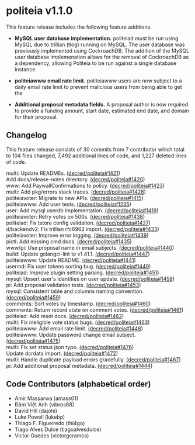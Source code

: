 politeia v1.1.0
====

This feature release includes the following feature additions.

- **MySQL user database implementation.**  politeiad must be run using MySQL
  due to trillian (tlog) running on MySQL.  The user database was previously
  implemented using CockroachDB.  The addition of the MySQL user database
  implemenation allows for the removal of CockroachDB as a dependency, allowing 
  Politeia to be run against a single database instance.

- **politeiawww email rate limit.**  politeiawww users are now subject to a
  daily email rate limit to prevent malicious users from being able to get the

- **Additional proposal metadata fields.** A proposal author is now required
  to provide a funding amount, start date, estimated end date, and domain
  for their proposal.

## Changelog

This feature release consists of 30 commits from 7 contributor which total to
104 files changed, 7,492 additional lines of code, and 1,227 deleted lines of
code.

multi: Update READMEs. [(decred/politeia#1421](https://github.com/decred/politeia/pull/1421))  
Add docs/release-notes directory. [(decred/politeia#1420](https://github.com/decred/politeia/pull/1420))  
www: Add PaywallConfirmations to policy. [(decred/politeia#1423](https://github.com/decred/politeia/pull/1423))  
multi: Add pkg/errors stack traces. [(decred/politeia#1428](https://github.com/decred/politeia/pull/1428))  
politeiavoter: Migrate to new APIs. [(decred/politeia#1415](https://github.com/decred/politeia/pull/1415))  
politeiawww: Add user tests. [(decred/politeia#1235](https://github.com/decred/politeia/pull/1235))  
user: Add mysql userdb implementation. [(decred/politeia#1419](https://github.com/decred/politeia/pull/1419))  
politeiavoter: Retry votes on 500s. [(decred/politeia#1438](https://github.com/decred/politeia/pull/1438))  
politeiad: Fix tstore config validation. [(decred/politeia#1427](https://github.com/decred/politeia/pull/1427))  
d/backendv2: Fix trillian rfc6962 import. [(decred/politeia#1433](https://github.com/decred/politeia/pull/1433))  
politeiavoter: Improve error logging. [(decred/politeia#1439](https://github.com/decred/politeia/pull/1439))   
pictl: Add missing cmd docs. [(decred/politeia#1435](https://github.com/decred/politeia/pull/1435))  
www/pi: Use proposal name in email subjects. [(decred/politeia#1440](https://github.com/decred/politeia/pull/1440))  
build: Update golangci-lint to v1.41.1. [(decred/politeia#1447](https://github.com/decred/politeia/pull/1447))  
politeiawww: Update README. [(decred/politeia#1441](https://github.com/decred/politeia/pull/1441))  
usermd: Fix user tokens sorting bug. [(decred/politeia#1449](https://github.com/decred/politeia/pull/1449))  
politeiad: Improve plugin setting parsing. [(decred/politeia#1451](https://github.com/decred/politeia/pull/1451))  
mysql: Upsert user's identities on user update. [(decred/politeia#1458](https://github.com/decred/politeia/pull/1458))  
pi: Add proposal validation tests. [(decred/politeia#1453](https://github.com/decred/politeia/pull/1453))  
mysql: Consistent table and columns naming convention. [(decred/politeia#1459](https://github.com/decred/politeia/pull/1459))  
comments: Sort votes by timestamp. [(decred/politeia#1460](https://github.com/decred/politeia/pull/1460))  
comments: Return record state on comment votes. [(decred/politeia#1461](https://github.com/decred/politeia/pull/1461))  
politeiad: Add reset docs. [(decred/politeia#1462](https://github.com/decred/politeia/pull/1462))  
multi: Fix ineligible vote status bugs. [(decred/politeia#1463](https://github.com/decred/politeia/pull/1463))  
politeiawww: Add email rate limit. [(decred/politeia#1448](https://github.com/decred/politeia/pull/1448))  
politeiawww: Update password change email subject. [(decred/politeia#1475](https://github.com/decred/politeia/pull/1475))  
multi: Fix set status json typo. [(decred/politeia#1476](https://github.com/decred/politeia/pull/1476))  
Update dcrdata import. [(decred/politeia#1472](https://github.com/decred/politeia/pull/1472))  
multi: Handle duplicate payload errors gracefully. [(decred/politeia#1467](https://github.com/decred/politeia/pull/1467))  
pi: Add additional proposal metadata. [(decred/politeia#1444](https://github.com/decred/politeia/pull/1444))  

## Code Contributors (alphabetical order)

- Amir Massarwa (amass01)
- Đàm Việt Anh (vibros68)
- David Hill (dajohi)
- Luke Powell (lukebp)
- Thiago F. Figueiredo (thi4go)
- Tiago Alves Dulce (tiagoalvesdulce)
- Victor Guedes (victorgcramos)
